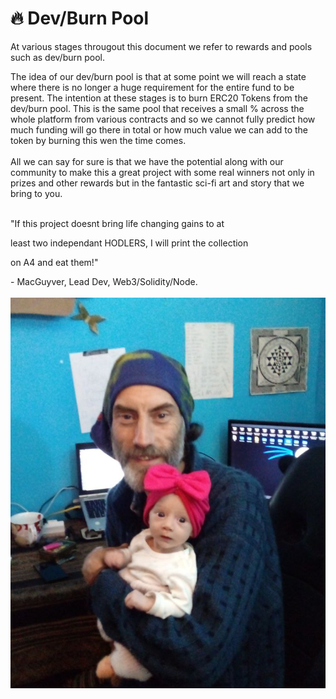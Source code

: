 # 🔥 Dev/Burn Pool

At various stages througout this document we refer to rewards and pools such as dev/burn pool.

The idea of our dev/burn pool is that at some point we will reach a state where there is no longer a huge requirement for the entire fund to be present.  The intention at these stages is to burn ERC20 Tokens from the dev/burn pool.  This is the same pool that receives a small % across the whole platform from various contracts and so we cannot fully predict how much funding will go there in total or how much value we can add to the token by burning this wen the time comes.\
\
All we can say for sure is that we have the potential along with our community to make this a great project with some real winners not only in prizes and other rewards but in the fantastic sci-fi art and story that we bring to you.\
\
&#x20;              &#x20;



&#x20;               "If this project doesnt bring life changing gains to at&#x20;

&#x20;          least two independant HODLERS, I will print the collection

&#x20;               on A4 and eat them!"&#x20;

&#x20;                         \- MacGuyver, Lead Dev, Web3/Solidity/Node.\
\
<img src=".gitbook/assets/image (1).png" alt="" data-size="line">
